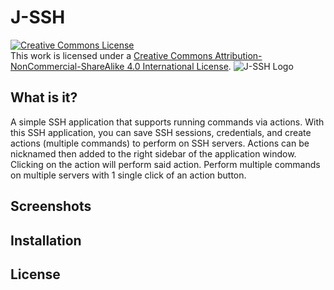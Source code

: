 # J-SSH
<a rel="license" href="http://creativecommons.org/licenses/by-nc-sa/4.0/"><img alt="Creative Commons License" style="border-width:0" src="https://i.creativecommons.org/l/by-nc-sa/4.0/88x31.png" /></a><br />This work is licensed under a <a rel="license" href="http://creativecommons.org/licenses/by-nc-sa/4.0/">Creative Commons Attribution-NonCommercial-ShareAlike 4.0 International License</a>.
![J-SSH Logo](https://i.gyazo.com/81d8ddfb58830079e293c7da78a7075b.png)
## What is it?
A simple SSH application that supports running commands via actions. With this SSH application, you can save SSH sessions, credentials, and create actions (multiple commands) to perform on SSH servers. Actions can be nicknamed then added to the right sidebar of the application window. Clicking on the action will perform said action. Perform multiple commands on multiple servers with 1 single click of an action button.
## Screenshots


## Installation


## License
